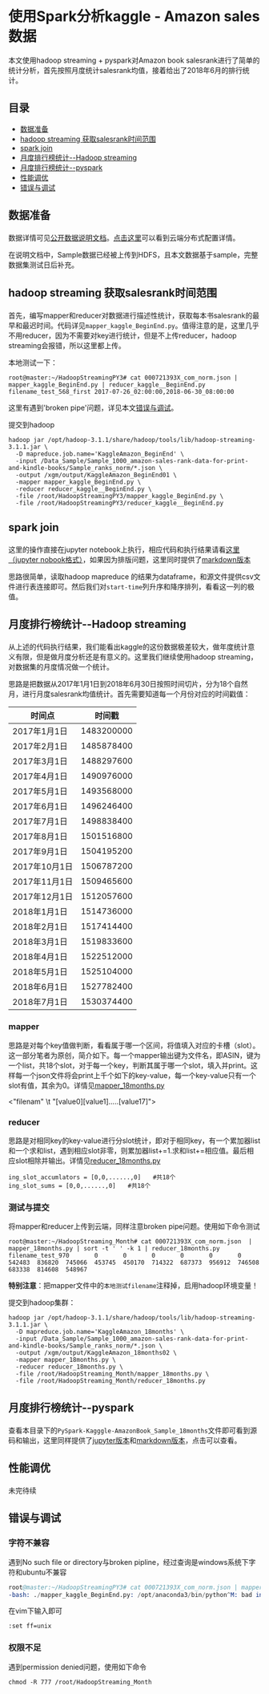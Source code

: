# 使用Spark分析kaggle - Amazon sales数据

本文使用hadoop streaming + pyspark对Amazon book salesrank进行了简单的统计分析，首先按照月度统计salesrank均值，接着给出了2018年6月的排行统计。

## 目录 

- [数据准备](#1)
- [hadoop streaming 获取salesrank时间范围](#2)
- [spark join](#3)
- [月度排行榜统计--Hadoop streaming](#4)
- [月度排行榜统计--pyspark](#5)
- [性能调优](#6)
- [错误与调试](#7)


## <p id=1>数据准备 

数据详情可见[公开数据说明文档](../Documentations/public_datas.md)。[点击这里](../Documentations/Hadoop_distribute.md)可以看到云端分布式配置详情。   

在说明文档中，Sample数据已经被上传到HDFS，且本文数据基于sample，完整数据集测试日后补充。



## <p id=2>hadoop streaming 获取salesrank时间范围

首先，编写mapper和reducer对数据进行描述性统计，获取每本书salesrank的最早和最迟时间。代码详见`mapper_kaggle_BeginEnd.py`。值得注意的是，这里几乎不用reducer，因为不需要对key进行统计，但是不上传reducer，hadoop streaming会报错，所以这里都上传。


本地测试一下：
```
root@master:~/HadoopStreamingPY3# cat 000721393X_com_norm.json | mapper_kaggle_BeginEnd.py | reducer_kaggle__BeginEnd.py
filename_test_568_first 2017-07-26_02:00:00,2018-06-30_08:00:00
```
这里有遇到'broken pipe'问题，详见本文[错误与调试](#)。

提交到hadoop
```
hadoop jar /opt/hadoop-3.1.1/share/hadoop/tools/lib/hadoop-streaming-3.1.1.jar \
  -D mapreduce.job.name='KaggleAmazon_BeginEnd' \
  -input /Data_Sample/Sample_1000_amazon-sales-rank-data-for-print-and-kindle-books/Sample_ranks_norm/*.json \
  -output /xgm/output/KaggleAmazon_BeginEnd01 \
  -mapper mapper_kaggle_BeginEnd.py \
  -reducer reducer_kaggle__BeginEnd.py \
  -file /root/HadoopStreamingPY3/mapper_kaggle_BeginEnd.py \
  -file /root/HadoopStreamingPY3/reducer_kaggle__BeginEnd.py

```


## <p id=3>spark join 

这里的操作直接在jupyter notebook上执行，相应代码和执行结果请看[这里（jupyter nobook格式）](./PySpark-Kaggle-AmazonBook.ipynb)，如果因为排版问题，这里同时提供了[markdown版本](./PySpark-Kaggle-AmazonBook.md)

思路很简单，读取hadoop mapreduce 的结果为dataframe，和源文件提供csv文件进行表连接即可。然后我们对`start-time`列升序和降序排列，看看这一列的极值。



## <p id=4>月度排行榜统计--Hadoop streaming

从上述的代码执行结果，我们能看出kaggle的这份数据极差较大，做年度统计意义有限，但是做月度分析还是有意义的。这里我们继续使用hadoop streaming，对数据集的月度情况做一个统计。

思路是把数据从2017年1月1日到2018年6月30日按照时间切片，分为18个自然月，进行月度salesrank均值统计。首先需要知道每一个月份对应的时间戳值：

时间点 | 时间戳
--- | ---
2017年1月1日 | 1483200000
2017年2月1日 | 1485878400
2017年3月1日 | 1488297600
2017年4月1日 | 1490976000
2017年5月1日 | 1493568000
2017年6月1日 | 1496246400
2017年7月1日 | 1498838400
2017年8月1日 | 1501516800
2017年9月1日 | 1504195200
2017年10月1日 | 1506787200
2017年11月1日 | 1509465600
2017年12月1日 | 1512057600
2018年1月1日 | 1514736000
2018年2月1日 | 1517414400
2018年3月1日 | 1519833600
2018年4月1日 | 1522512000
2018年5月1日 | 1525104000
2018年6月1日 | 1527782400
2018年7月1日 | 1530374400

### mapper


思路是对每个key值做判断，看看属于哪一个区间，将值填入对应的卡槽（slot）。这一部分笔者为原创，简介如下。每一个mapper输出键为文件名，即ASIN，键为一个list，共18个slot，对于每一个key，判断其属于哪一个slot，填入并print。这样每一个json文件将会print上千个如下的key-value，每一个key-value只有一个slot有值，其余为0。详情见[mapper_18months.py](./HadoopStreaming_Month/mapper_18months.py)

<"filenam" \t "[value0][value1].....[value17]">


### reducer

思路是对相同key的key-value进行分slot统计，即对于相同key，有一个累加器list和一个求和list，遇到相应slot非零，则累加器list+=1.求和list+=相应值。最后相应slot相除并输出。详情见[reducer_18months.py](./HadoopStreaming_Month/reducer_18months.py)
```
ing_slot_accumlators = [0,0,......,0]　　#共18个
ing_slot_sums = [0,0,......,0]　　#共18个
```

### 测试与提交

将mapper和reducer上传到云端，同样注意broken pipe问题。使用如下命令测试

```
root@master:~/HadoopStreaming_Month# cat 000721393X_com_norm.json  |  mapper_18months.py | sort -t ' ' -k 1 | reducer_18months.py
filename_test_970       0       0       0       0       0       0       542483  836820  745066  453745  450170  714322  687373  956912  746508  683338  814608  548967
```
**特别注意**：把mapper文件中的`本地测试filename`注释掉，启用hadoop环境变量！

提交到hadoop集群：
```
hadoop jar /opt/hadoop-3.1.1/share/hadoop/tools/lib/hadoop-streaming-3.1.1.jar \
  -D mapreduce.job.name='KaggleAmazon_18months' \
  -input /Data_Sample/Sample_1000_amazon-sales-rank-data-for-print-and-kindle-books/Sample_ranks_norm/*.json \
  -output /xgm/output/KaggleAmazon_18months02 \
  -mapper mapper_18months.py \
  -reducer reducer_18months.py \
  -file /root/HadoopStreaming_Month/mapper_18months.py \
  -file /root/HadoopStreaming_Month/reducer_18months.py
```


## <p id=5>月度排行榜统计--pyspark

查看本目录下的`PySpark-Kagggle-AmazonBook_Sample_18months`文件即可看到源码和输出，这里同样提供了[jupyter版本](./PySpark-Kagggle-AmazonBook_Sample_18months.ipynb)和[markdown版本](PySpark-Kagggle-AmazonBook_Sample_18months.md)，点击可以查看。


## <p id=6>性能调优

未完待续


## <p id=7>错误与调试

### 字符不兼容

遇到No such file or directory与broken pipline，经过查询是windows系统下字符和ubuntu不兼容
```s
root@master:~/HadoopStreamingPY3# cat 000721393X_com_norm.json | mapper_kaggle_BeginEnd.py
-bash: ./mapper_kaggle_BeginEnd.py: /opt/anaconda3/bin/python^M: bad interpreter: No such file or directory
```

在vim下输入即可
```
:set ff=unix
```

### 权限不足

遇到permission denied问题，使用如下命令
```
chmod -R 777 /root/HadoopStreaming_Month
```

